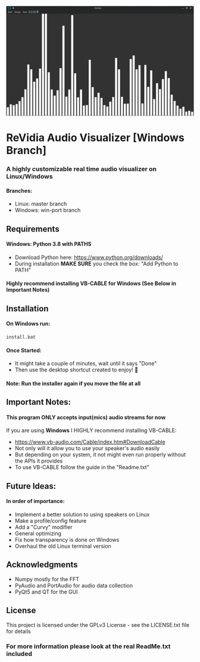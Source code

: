 ![Preview](Preview.png)
# ReVidia Audio Visualizer [Windows Branch]
### A highly customizable real time audio visualizer on Linux/Windows
#### Branches:
- Linux: master branch
- Windows: win-port branch 
## Requirements
#### Windows: Python 3.8 with PATHS
- Download Python here: https://www.python.org/downloads/
- During installation **MAKE SURE** you check the box: "Add Python to PATH"

#### Highly recommend installing VB-CABLE for Windows (See Below in Important Notes)

## Installation
#### On Windows run:
```
install.bat
```
#### Once Started:
- It might take a couple of minutes, wait until it says "Done"
- Then use the desktop shortcut created to enjoy! 🎉
#### Note: Run the installer again if you move the file at all

## Important Notes:
#### This program ONLY accepts input(mics) audio streams for now 
If you are using **Windows** I HIGHLY recommend installing VB-CABLE:
- https://www.vb-audio.com/Cable/index.htm#DownloadCable  
- Not only will it allow you to use your speaker's audio easily
- But depending on your system, it not might even run properly without the APIs it provides
- To use VB-CABLE follow the guide in the "Readme.txt"
  
## Future Ideas:
#### In order of importance:
- Implement a better solution to using speakers on Linux
- Make a profile/config feature
- Add a "Curvy" modifier
- General optimizing
- Fix how transparency is done on Windows
- Overhaul the old Linux terminal version

## Acknowledgments
- Numpy mostly for the FFT
- PyAudio and PortAudio for audio data collection
- PyQt5 and QT for the GUI

 ## License
This project is licensed under the GPLv3 License - see the LICENSE.txt file for details

### For more information please look at the real ReadMe.txt included
